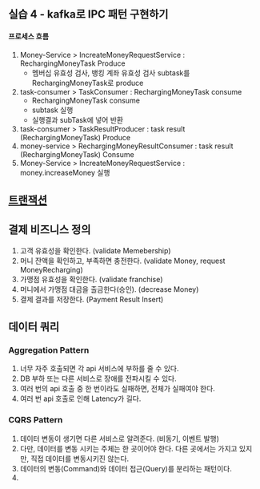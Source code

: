 ## 실습 4 - kafka로 IPC 패턴 구현하기
#### 프로세스 흐름
1. Money-Service > IncreateMoneyRequestService : RechargingMoneyTask Produce
   - 멤버십 유효성 검사, 뱅킹 계좌 유효성 검사 subtask를 RechargingMoneyTask로 produce
2. task-consumer > TaskConsumer : RechargingMoneyTask consume 
    - RechargingMoneyTask consume
    - subtask 실행
    - 실행결과 subTask에 넣어 반환
3. task-consumer > TaskResultProducer : task result (RechargingMoneyTask) Produce
4. money-service > RechargingMoneyResultConsumer : task result (RechargingMoneyTask) Consume
5.  Money-Service > IncreateMoneyRequestService : money.increaseMoney 실행

## [트랜잭션](src/main/resources/docs/트랜잭션.md)
## 결제 비즈니스 정의
1. 고객 유효성을 확인한다. (validate Memebership)
2. 머니 잔액을 확인하고, 부족하면 충전한다. (validate Money, request MoneyRecharging)
3. 가맹점 유효성을 확인한다. (validate franchise)
4. 머니에서 가맹점 대금을 출금한다(승인). (decrease Money)
5. 결제 결과를 저장한다. (Payment Result Insert)

## 데이터 쿼리
### Aggregation Pattern
1. 너무 자주 호출되면 각 api 서비스에 부하를 줄 수 있다. 
2. DB 부하 또는 다른 서비스로 장애를 전파시킬 수 있다.
3. 여러 번의 api 호출 중 한 번이라도 실패하면, 전체가 실패여야 한다. 
4. 여러 번 api 호출로 인해 Latency가 길다. 
### CQRS Pattern
1. 데이터 변동이 생기면 다른 서비스로 알려준다. (비동기, 이벤트 발행)
2. 다만, 데이터를 변동 시키는 주체는 한 곳이어야 한다. 다른 곳에서는 가지고 있지만, 직접 데이터를 변동시키진 않는다. 
3. 데이터의 변동(Command)와 데이터 접근(Query)를 분리하는 패턴이다.
4. 
